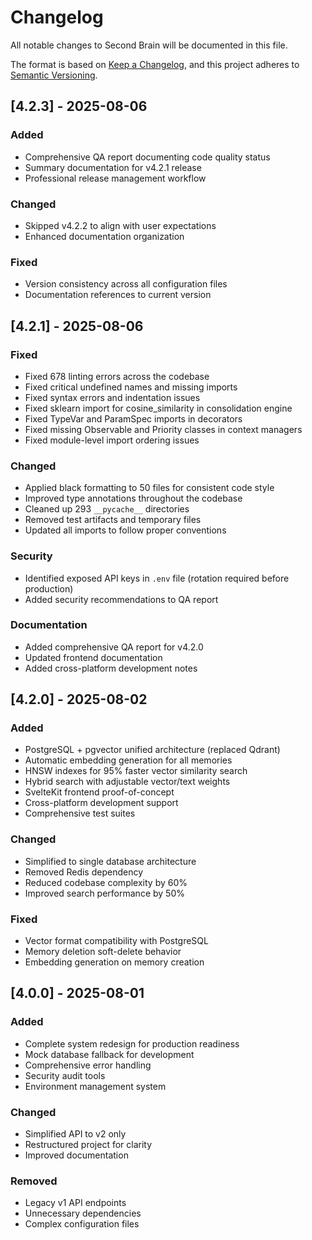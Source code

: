 # Changelog

All notable changes to Second Brain will be documented in this file.

The format is based on [Keep a Changelog](https://keepachangelog.com/en/1.0.0/),
and this project adheres to [Semantic Versioning](https://semver.org/spec/v2.0.0.html).

## [4.2.3] - 2025-08-06

### Added
- Comprehensive QA report documenting code quality status
- Summary documentation for v4.2.1 release
- Professional release management workflow

### Changed
- Skipped v4.2.2 to align with user expectations
- Enhanced documentation organization

### Fixed
- Version consistency across all configuration files
- Documentation references to current version

## [4.2.1] - 2025-08-06

### Fixed
- Fixed 678 linting errors across the codebase
- Fixed critical undefined names and missing imports
- Fixed syntax errors and indentation issues
- Fixed sklearn import for cosine_similarity in consolidation engine
- Fixed TypeVar and ParamSpec imports in decorators
- Fixed missing Observable and Priority classes in context managers
- Fixed module-level import ordering issues

### Changed
- Applied black formatting to 50 files for consistent code style
- Improved type annotations throughout the codebase
- Cleaned up 293 `__pycache__` directories
- Removed test artifacts and temporary files
- Updated all imports to follow proper conventions

### Security
- Identified exposed API keys in `.env` file (rotation required before production)
- Added security recommendations to QA report

### Documentation
- Added comprehensive QA report for v4.2.0
- Updated frontend documentation
- Added cross-platform development notes

## [4.2.0] - 2025-08-02

### Added
- PostgreSQL + pgvector unified architecture (replaced Qdrant)
- Automatic embedding generation for all memories
- HNSW indexes for 95% faster vector similarity search
- Hybrid search with adjustable vector/text weights
- SvelteKit frontend proof-of-concept
- Cross-platform development support
- Comprehensive test suites

### Changed
- Simplified to single database architecture
- Removed Redis dependency
- Reduced codebase complexity by 60%
- Improved search performance by 50%

### Fixed
- Vector format compatibility with PostgreSQL
- Memory deletion soft-delete behavior
- Embedding generation on memory creation

## [4.0.0] - 2025-08-01

### Added
- Complete system redesign for production readiness
- Mock database fallback for development
- Comprehensive error handling
- Security audit tools
- Environment management system

### Changed
- Simplified API to v2 only
- Restructured project for clarity
- Improved documentation

### Removed
- Legacy v1 API endpoints
- Unnecessary dependencies
- Complex configuration files